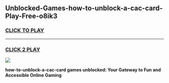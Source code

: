 
## Unblocked-Games-how-to-unblock-a-cac-card-Play-Free-o8ik3
<h3>
<a href="https://premium76.site?title=how-to-unblock-a-cac-card&ref=23A">CLICK TO PLAY</a></h3>
<hr>

<h3>
<a href="https://premium76.site?title=how-to-unblock-a-cac-card&ref=23A">CLICK 2 PLAY</a>
  
</h3>

<a href="https://premium76.site?title=how-to-unblock-a-cac-card&ref=23A"><img src="https://clearcache.store/games.png"></a>


**how-to-unblock-a-cac-card games unblocked: Your Gateway to Fun and Accessible Online Gaming**
